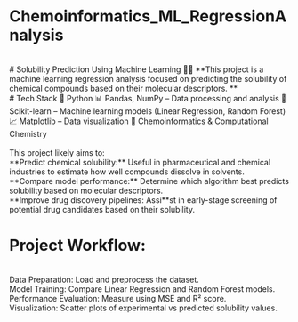 # Chemoinformatics_ML_RegressionAnalysis
<br>
# Solubility Prediction Using Machine Learning 🚀🔬
**This project is a machine learning regression analysis focused on predicting the solubility of chemical compounds based on their molecular descriptors.
**

<br>
# Tech Stack
🐍 Python
📊 Pandas, NumPy – Data processing and analysis
🤖 Scikit-learn – Machine learning models (Linear Regression, Random Forest)
📈 Matplotlib – Data visualization
🧪 Chemoinformatics & Computational Chemistry
<br>

<br>
This project likely aims to:
<br>
**Predict chemical solubility:** Useful in pharmaceutical and chemical industries to estimate how well compounds dissolve in solvents.<br>
**Compare model performance:** Determine which algorithm best predicts solubility based on molecular descriptors.<br>
**Improve drug discovery pipelines: Assi**st in early-stage screening of potential drug candidates based on their solubility.<br>

# Project Workflow:
<br>
Data Preparation: Load and preprocess the dataset. <br>
Model Training: Compare Linear Regression and Random Forest models.<br>
Performance Evaluation: Measure using MSE and R² score.<br>
Visualization: Scatter plots of experimental vs predicted solubility values.<br>

